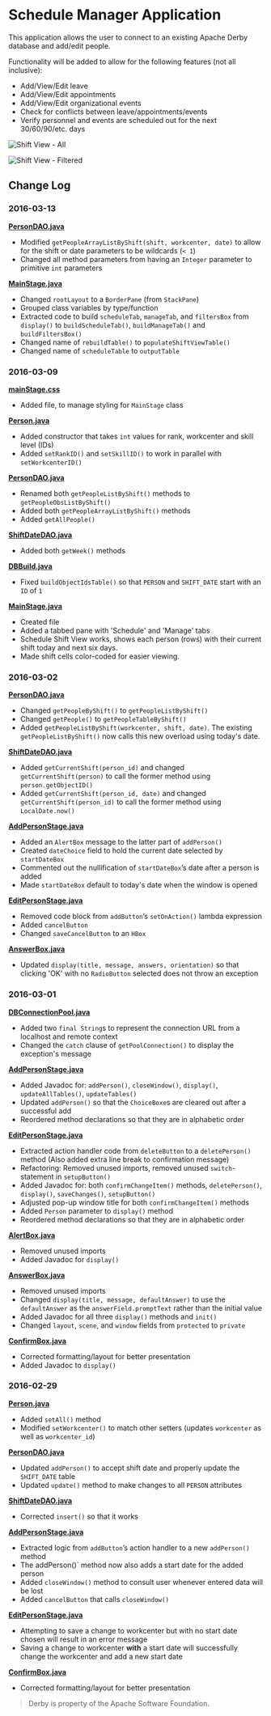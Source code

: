 # Schedule Manager Application

This application allows the user to connect to an existing Apache Derby database and add/edit people.

Functionality will be added to allow for the following features (not all inclusive):
- Add/View/Edit leave
- Add/View/Edit appointments
- Add/View/Edit organizational events
- Check for conflicts between leave/appointments/events
- Verify personnel and events are scheduled out for the next 30/60/90/etc. days

![Shift View - All](https://github.com/igeryu/scheduleapp/blob/develop/Screen%20Captures/2016-03-13_18-12%20Shift%20View%20A.png)

![Shift View - Filtered](https://github.com/igeryu/scheduleapp/blob/develop/Screen%20Captures/2016-03-13_18-12%20Shift%20View%20B.png)

## Change Log

### 2016-03-13

[**PersonDAO.java**](https://github.com/igeryu/scheduleapp/blob/develop/src/domain/PersonDAO.java)

- Modified `getPeopleArrayListByShift(shift, workcenter, date)` to allow for the shift or date parameters to be wildcards (`< 1`)
- Changed all method parameters from having an `Integer` parameter to primitive `int` parameters

[**MainStage.java**](https://github.com/igeryu/scheduleapp/blob/develop/src/window/MainStage.java)

- Changed `rootLayout` to a `BorderPane` (from `StackPane`)
- Grouped class variables by type/function
- Extracted code to build `scheduleTab`, `manageTab`, and `filtersBox` from `display()` to `buildScheduleTab()`, `buildManageTab()` and `buildFiltersBox()`
- Changed name of `rebuildTable()` to `populateShiftViewTable()`
- Changed name of `scheduleTable` to `outputTable`

### 2016-03-09

[**mainStage.css**](https://github.com/igeryu/scheduleapp/blob/develop/src/css/mainStage.css)

- Added file, to manage styling for `MainStage` class

[**Person.java**](https://github.com/igeryu/scheduleapp/blob/develop/src/domain/Person.java)

- Added constructor that takes `int` values for rank, workcenter and skill level (IDs)
- Added `setRankID()` and `setSkillID()` to work in parallel with `setWorkcenterID()`

[**PersonDAO.java**](https://github.com/igeryu/scheduleapp/blob/develop/src/domain/PersonDAO.java)

- Renamed both `getPeopleListByShift()` methods to `getPeopleObsListByShift()`
- Added both `getPeopleArrayListByShift()` methods
- Added `getAllPeople()`

[**ShiftDateDAO.java**](https://github.com/igeryu/scheduleapp/blob/develop/src/domain/ShiftDateDAO.java)

- Added both `getWeek()` methods

[**DBBuild.java**](https://github.com/igeryu/scheduleapp/blob/develop/src/util/DBBuild.java)

- Fixed `buildObjectIdsTable()` so that `PERSON` and `SHIFT_DATE` start with an `ID` of `1`

[**MainStage.java**](https://github.com/igeryu/scheduleapp/blob/develop/src/window/MainStage.java)

- Created file
- Added a tabbed pane with 'Schedule' and 'Manage' tabs
- Schedule Shift View works, shows each person (rows) with their current shift today and next six days.
- Made shift cells color-coded for easier viewing.

### 2016-03-02

[**PersonDAO.java**](https://github.com/igeryu/scheduleapp/blob/develop/src/domain/PersonDAO.java)

- Changed `getPeopleByShift()` to `getPeopleListByShift()`
- Changed `getPeople()` to `getPeopleTableByShift()`
- Added `getPeopleListByShift(workcenter, shift, date)`.  The existing `getPeopleListByShift()` now calls this new overload using today's date.

[**ShiftDateDAO.java**](https://github.com/igeryu/scheduleapp/blob/develop/src/domain/ShiftDateDAO.java)

- Added `getCurrentShift(person_id)` and changed `getCurrentShift(person)` to call the former method using `person.getObjectID()`
- Added `getCurrentShift(person_id, date)` and changed `getCurrentShift(person_id)` to call the former method using `LocalDate.now()`

[**AddPersonStage.java**](https://github.com/igeryu/scheduleapp/blob/develop/src/window/AddPersonStage.java)

- Added an `AlertBox` message to the latter part of `addPerson()`
- Created `dateChoice` field to hold the current date selected by `startDateBox`
- Commented out the nullification of `startDateBox`’s date after a person is added
- Made `startDateBox` default to today's date when the window is opened

[**EditPersonStage.java**](https://github.com/igeryu/scheduleapp/blob/develop/src/window/EditPersonStage.java)

- Removed code block from `addButton`’s `setOnAction()` lambda expression
- Added `cancelButton`
- Changed `saveCancelButton` to an `HBox`

[**AnswerBox.java**](https://github.com/igeryu/scheduleapp/blob/develop/src/window/modal/AnswerBox.java)

- Updated `display(title, message, answers, orientation)` so that clicking 'OK' with no `RadioButton` selected does not throw an exception

### 2016-03-01

[**DBConnectionPool.java**](https://github.com/igeryu/scheduleapp/blob/develop/src/util/DBConnectionPool.java)

- Added two `final String`s to represent the connection URL from a localhost and remote context
- Changed the `catch` clause of `getPoolConnection()` to display the exception's message

[**AddPersonStage.java**](https://github.com/igeryu/scheduleapp/blob/develop/src/window/AddPersonStage.java)

- Added Javadoc for: `addPerson()`, `closeWindow()`, `display()`, `updateAllTables()`, `updateTables()`
- Updated `addPerson()` so that the `ChoiceBoxe`s are cleared out after a successful add
- Reordered method declarations so that they are in alphabetic order

[**EditPersonStage.java**](https://github.com/igeryu/scheduleapp/blob/develop/src/window/EditPersonStage.java)

- Extracted action handler code from `deleteButton` to a `deletePerson()` method  (Also added extra line break to confirmation message)
- Refactoring: Removed unused imports, removed unused `switch`-statement in `setupButton()`
- Added Javadoc for: both `confirmChangeItem()` methods, `deletePerson()`, `display()`, `saveChanges()`, `setupButton()`
- Adjusted pop-up window title for both `confirmChangeItem()` methods
- Added `Person` parameter to `display()` method
- Reordered method declarations so that they are in alphabetic order

[**AlertBox.java**](https://github.com/igeryu/scheduleapp/blob/develop/src/window/modal/AlertBox.java)

- Removed unused imports
- Added Javadoc for `display()`

[**AnswerBox.java**](https://github.com/igeryu/scheduleapp/blob/develop/src/window/modal/AnswerBox.java)

- Removed unused imports
- Changed `display(title, message, defaultAnswer)` to use the `defaultAnswer` as the `answerField.promptText` rather than the initial value
- Added Javadoc for all three `display()` methods and `init()`
- Changed `layout`, `scene`, and `window` fields from `protected` to `private`

[**ConfirmBox.java**](https://github.com/igeryu/scheduleapp/blob/develop/src/window/modal/ConfirmBox.java)

- Corrected formatting/layout for better presentation
- Added Javadoc to `display()`

### 2016-02-29

[**Person.java**](https://github.com/igeryu/scheduleapp/blob/develop/src/domain/Person.java)

- Added `setAll()` method
- Modified `setWorkcenter()` to match other setters (updates `workcenter` as well as `workcenter_id`)

[**PersonDAO.java**](https://github.com/igeryu/scheduleapp/blob/develop/src/domain/PersonDAO.java)

- Updated `addPerson()` to accept shift date and properly update the `SHIFT_DATE` table
- Updated `update()` method to make changes to all `PERSON` attributes

[**ShiftDateDAO.java**](https://github.com/igeryu/scheduleapp/blob/develop/src/domain/ShiftDateDAO.java)

- Corrected `insert()` so that it works

[**AddPersonStage.java**](https://github.com/igeryu/scheduleapp/blob/develop/src/window/AddPersonStage.java)

- Extracted logic from `addButton`’s action handler to a new `addPerson()` method
- The addPerson()` method now also adds a start date for the added person
- Added `closeWindow()` method to consult user whenever entered data will be lost
- Added `cancelButton` that calls `closeWindow()`

[**EditPersonStage.java**](https://github.com/igeryu/scheduleapp/blob/develop/src/window/EditPersonStage.java)

- Attempting to save a change to workcenter but with no start date chosen will result in an error message
- Saving a change to workcenter **with** a start date will successfully change the workcenter and add a new start date

[**ConfirmBox.java**](https://github.com/igeryu/scheduleapp/blob/develop/src/window/modal/ConfirmBox.java)
- Corrected formatting/layout for better presentation

> Derby is property of the Apache Software Foundation.